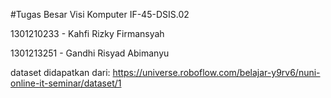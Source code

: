 #Tugas Besar Visi Komputer IF-45-DSIS.02

1301210233 - Kahfi Rizky Firmansyah

1301213251 - Gandhi Risyad Abimanyu

dataset didapatkan dari:
https://universe.roboflow.com/belajar-y9rv6/nuni-online-it-seminar/dataset/1
